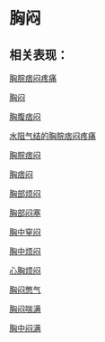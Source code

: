 # 胸闷## 相关表现：[胸脘痞闷疼痛](https://www.gmzyjc.com/search/result?wd=胸脘痞闷疼痛)[胸闷](https://www.gmzyjc.com/search/result?wd=胸闷)[胸腹痞闷](https://www.gmzyjc.com/search/result?wd=胸腹痞闷)[水阻气结的胸脘痞闷疼痛](https://www.gmzyjc.com/search/result?wd=水阻气结的胸脘痞闷疼痛)[胸脘痞闷](https://www.gmzyjc.com/search/result?wd=胸脘痞闷)[胸痞闷](https://www.gmzyjc.com/search/result?wd=胸痞闷)[胸部烦闷](https://www.gmzyjc.com/search/result?wd=胸部烦闷)[胸部闷塞](https://www.gmzyjc.com/search/result?wd=胸部闷塞)[胸中窒闷](https://www.gmzyjc.com/search/result?wd=胸中窒闷)[胸中烦闷](https://www.gmzyjc.com/search/result?wd=胸中烦闷)[心胸烦闷](https://www.gmzyjc.com/search/result?wd=心胸烦闷)[胸闷憋气](https://www.gmzyjc.com/search/result?wd=胸闷憋气)[胸闷喘满](https://www.gmzyjc.com/search/result?wd=胸闷喘满)[胸中闷满](https://www.gmzyjc.com/search/result?wd=胸中闷满)